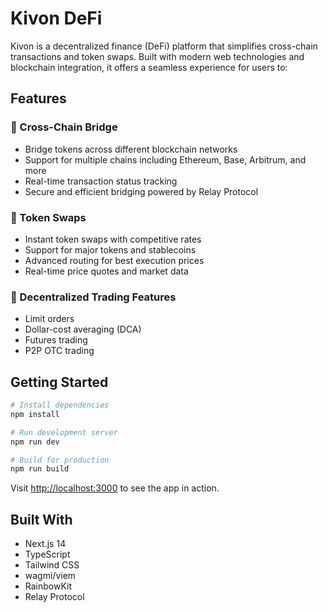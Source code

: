 # Kivon DeFi

Kivon is a decentralized finance (DeFi) platform that simplifies cross-chain transactions and token swaps. Built with modern web technologies and blockchain integration, it offers a seamless experience for users to:

## Features

### 🔄 Cross-Chain Bridge
- Bridge tokens across different blockchain networks
- Support for multiple chains including Ethereum, Base, Arbitrum, and more
- Real-time transaction status tracking
- Secure and efficient bridging powered by Relay Protocol

### 💱 Token Swaps
- Instant token swaps with competitive rates
- Support for major tokens and stablecoins
- Advanced routing for best execution prices
- Real-time price quotes and market data

### 💎 Decentralized Trading Features
- Limit orders
- Dollar-cost averaging (DCA)
- Futures trading
- P2P OTC trading

## Getting Started

```bash
# Install dependencies
npm install

# Run development server
npm run dev

# Build for production
npm run build
```

Visit [http://localhost:3000](http://localhost:3000) to see the app in action.

## Built With
- Next.js 14
- TypeScript
- Tailwind CSS
- wagmi/viem
- RainbowKit
- Relay Protocol